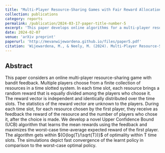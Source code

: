 ```yaml
---
title: "Multi-Player Resource-Sharing Games with Fair Reward Allocation"
collection: publications
category: reports
permalink: /publication/2024-03-17-paper-title-number-5
excerpt: 'This paper develops online algorithms for a multi-player resource-sharing game with bandit feedback.'
date: 2024-02-07
venue: 'arXiv preprint'
paperurl: 'http://mevanwijewardena.github.io/files/paper5.pdf'
citation: 'Wijewardena, M., & Neely, M. (2024). Multi-Player Resource-Sharing Games with Fair Reward Allocation. arXiv preprint arXiv:2402.05300.'
---
```


## Abstract 
This paper considers an online multi-player resource-sharing game with bandit feedback. Multiple players choose from a finite collection of resources in a time slotted system. In each time slot, each resource brings a random reward that is equally divided among the players who choose it. The reward vector is independent and identically distributed over the time slots. The statistics of the reward vector are unknown to the players. During each time slot, for each resource chosen by the first player, they receive as feedback the reward of the resource and the number of players who chose it, after the choice is made. We develop a novel Upper Confidence Bound (UCB) algorithm that learns the mean rewards using the feedback and maximizes the worst-case time-average expected reward of the first player. The algorithm gets within ${O(log(T)/\sqrt{T})}$ of optimality within T time slots. The simulations depict fast convergence of the learnt policy in comparison to the worst-case optimal policy.


